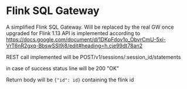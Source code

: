 # Flink SQL Gateway

A simplified Flink SQL Gateway. Will be replaced by the real GW once upgraded for Flink 1.13
API is implemented according to https://docs.google.com/document/d/1DKpFdov1o_ObvrCmU-5xi-VrT6nR2gxq-BbswSSI9j8/edit#heading=h.cje99dt78an2

REST call implemented will be POST/v1/sessions/:session_id/statements

in case of success status line will be 200 "OK"

Return body will be `{"id": id}` containing the flink id
